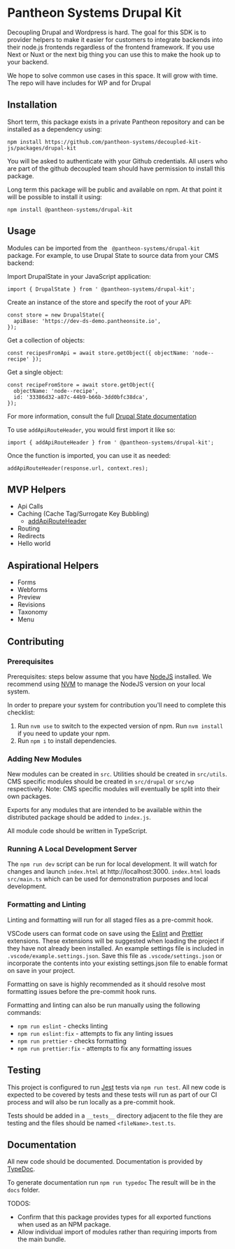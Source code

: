 # Pantheon Systems Drupal Kit

Decoupling Drupal and Wordpress is hard. The goal for this SDK is to provider
helpers to make it easier for customers to integrate backends into their node.js
frontends regardless of the frontend framework. If you use Next or Nuxt or the
next big thing you can use this to make the hook up to your backend.

We hope to solve common use cases in this space. It will grow with time. The
repo will have includes for WP and for Drupal

## Installation

Short term, this package exists in a private Pantheon repository and can be
installed as a dependency using:

`npm install https://github.com/pantheon-systems/decoupled-kit-js/packages/drupal-kit`

You will be asked to authenticate with your Github credentials. All users who
are part of the github decoupled team should have permission to install this
package.

Long term this package will be public and available on npm. At that point it
will be possible to install it using:

`npm install @pantheon-systems/drupal-kit`

## Usage

Modules can be imported from the ` @pantheon-systems/drupal-kit` package. For
example, to use Drupal State to source data from your CMS backend:

Import DrupalState in your JavaScript application:

```
import { DrupalState } from ' @pantheon-systems/drupal-kit';
```

Create an instance of the store and specify the root of your API:

```
const store = new DrupalState({
  apiBase: 'https://dev-ds-demo.pantheonsite.io',
});
```

Get a collection of objects:

```
const recipesFromApi = await store.getObject({ objectName: 'node--recipe' });
```

Get a single object:

```
const recipeFromStore = await store.getObject({
  objectName: 'node--recipe',
  id: '33386d32-a87c-44b9-b66b-3dd0bfc38dca',
});
```

For more information, consult the full
[Drupal State documentation](https://drupal-state.netlify.app/)

To use `addApiRouteHeader`, you would first import it like so:

`import { addApiRouteHeader } from ' @pantheon-systems/drupal-kit';`

Once the function is imported, you can use it as needed:

`addApiRouteHeader(response.url, context.res);`

## MVP Helpers

- Api Calls
- Caching (Cache Tag/Surrogate Key Bubbling)
  - [addApiRouteHeader](modules/utils_addApiRouteHeader.html)
- Routing
- Redirects
- Hello world

## Aspirational Helpers

- Forms
- Webforms
- Preview
- Revisions
- Taxonomy
- Menu

## Contributing

### Prerequisites

Prerequisites: steps below assume that you have [NodeJS](https://nodejs.org/)
installed. We recommend using [NVM](https://github.com/nvm-sh/nvm) to manage the
NodeJS version on your local system.

In order to prepare your system for contribution you'll need to complete this
checklist:

1. Run `nvm use` to switch to the expected version of npm. Run `nvm install` if
   you need to update your npm.
2. Run `npm i` to install dependencies.

### Adding New Modules

New modules can be created in `src`. Utilities should be created in `src/utils`.
CMS specific modules should be created in `src/drupal` or `src/wp` respectively.
Note: CMS specific modules will eventually be split into their own packages.

Exports for any modules that are intended to be available within the distributed
package should be added to `index.js`.

All module code should be written in TypeScript.

### Running A Local Development Server

The `npm run dev` script can be run for local development. It will watch for
changes and launch `index.html` at http://localhost:3000. `index.html` loads
`src/main.ts` which can be used for demonstration purposes and local
development.

### Formatting and Linting

Linting and formatting will run for all staged files as a pre-commit hook.

VSCode users can format code on save using the
[Eslint](https://marketplace.visualstudio.com/items?itemName=dbaeumer.vscode-eslint)
and
[Prettier](https://marketplace.visualstudio.com/items?itemName=esbenp.prettier-vscode)
extensions. These extensions will be suggested when loading the project if they
have not already been installed. An example settings file is included in
`.vscode/example.settings.json`. Save this file as `.vscode/settings.json` or
incorporate the contents into your existing settings.json file to enable format
on save in your project.

Formatting on save is highly recommended as it should resolve most formatting
issues before the pre-commit hook runs.

Formatting and linting can also be run manually using the following commands:

- `npm run eslint` - checks linting
- `npm run eslint:fix` - attempts to fix any linting issues
- `npm run prettier` - checks formatting
- `npm run prettier:fix` - attempts to fix any formatting issues

## Testing

This project is configured to run [Jest](https://facebook.github.io/jest/) tests
via `npm run test`. All new code is expected to be covered by tests and these
tests will run as part of our CI process and will also be run locally as a
pre-commit hook.

Tests should be added in a `__tests__` directory adjacent to the file they are
testing and the files should be named `<fileName>.test.ts`.

## Documentation

All new code should be documented. Documentation is provided by
[TypeDoc](https://typedoc.org/).

To generate documentation run `npm run typedoc` The result will be in the `docs`
folder.

TODOS:

- Confirm that this package provides types for all exported functions when used
  as an NPM package.
- Allow individual import of modules rather than requiring imports from the main
  bundle.

